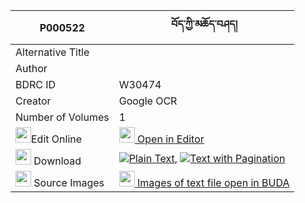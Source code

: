 |P000522|བོད་ཀྱི་མཆོད་བཤད། 
| --- | --- 
|Alternative Title |
|Author | 
|BDRC ID | W30474
|Creator | Google OCR
|Number of Volumes| 1
|<img width="25" src="https://img.icons8.com/color/25/000000/edit-property.png">Edit Online| [<img width="25" src="https://avatars.githubusercontent.com/u/45091458?s=200&v=4"> Open in Editor](http://editor.openpecha.org/P000522)
|<img width="25" src="https://img.icons8.com/fluent/48/000000/download-2.png"/>  Download | [![](https://img.icons8.com/color/20/000000/txt.png)Plain Text](https://github.com/Openpecha/P000522/releases/download/v1/bo_kyi_cho_she_plain_P000522.zip), [![](https://img.icons8.com/color/20/000000/txt.png)Text with Pagination](https://github.com/Openpecha/P000522/releases/download/v1/bo_kyi_cho_she_pages_P000522.zip)
|<img width="25" src="https://img.icons8.com/plasticine/100/000000/pictures-folder.png"/>  Source Images | [<img width="25" src="https://library.bdrc.io/icons/BUDA-small.svg"> Images of text file open in BUDA](https://library.bdrc.io/show/bdr:W30474)